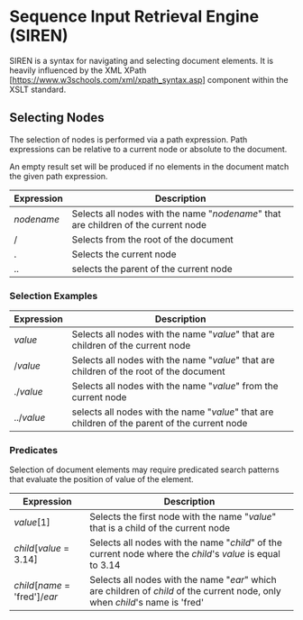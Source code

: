 # Sequence Input Retrieval Engine (SIREN) 
SIREN is a syntax for navigating and selecting document elements. It is heavily influenced by the XML XPath [https://www.w3schools.com/xml/xpath_syntax.asp] component within the XSLT standard.



## Selecting Nodes
The selection of nodes is performed via a path expression. Path expressions can be relative to a current node or absolute to the document.

An empty result set will be produced if no elements in the document match the given path expression.

|Expression | Description |
| --------- | ----------- |
|_nodename_ | Selects all nodes with the name "_nodename_" that are children of the current node |
|/          | Selects from the root of the document|
|.          | Selects the current node|
|..         | selects the parent of the current node|


### Selection Examples

|Expression | Description |
| --------- | ----------- |
|_value_ | Selects all nodes with the name "_value_" that are children of the current node |
|/_value_   | Selects all nodes with the name "_value_" that are children of the root of the document|
|./_value_  | Selects all nodes with the name "_value_" from the current node|
|../_value_ | selects all nodes with the name "_value_" that are children of the parent of the current node|

### Predicates
Selection of document elements may require predicated search patterns that evaluate the position of value of the element.

|Expression | Description |
| --------- | ----------- |
|_value_[1] | Selects the first node with the name "_value_" that is a child of the current node |
|_child_[_value_ = 3.14] | Selects all nodes with the name "_child_" of the current node where the _child_'s _value_ is equal to 3.14  |
|_child_[_name_ = 'fred']/_ear_ | Selects all nodes with the name "_ear_" which are children of _child_ of the current node, only when _child_'s name is 'fred' |

